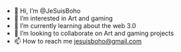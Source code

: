 - 👋 Hi, I’m @JeSuisBoho
- 👀 I’m interested in Art and gaming
- 🌱 I’m currently learning about the web 3.0
- 💞️ I’m looking to collaborate on Art and gaming projects
- 📫 How to reach me jesuisboho@gmail.com

<!---
JeSuisBoho/JeSuisBoho is a ✨ special ✨ repository because its `README.md` (this file) appears on your GitHub profile.
You can click the Preview link to take a look at your changes.
--->

